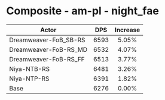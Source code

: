 # Composite - am-pl - night_fae
| Actor | DPS | Increase |
|---|:---:|:---:|
|Dreamweaver-FoB_SB-RS|6593|5.05%|
|Dreamweaver-FoB-RS_MD|6532|4.07%|
|Dreamweaver-FoB-RS_FF|6513|3.77%|
|Niya-NTB-RS|6481|3.26%|
|Niya-NTP-RS|6391|1.82%|
|Base|6276|0.00%|
